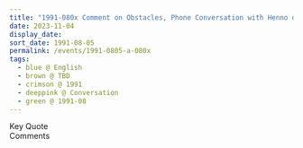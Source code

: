 ```yaml
---
title: "1991-080x Comment on Obstacles, Phone Conversation with Henno de Graaf in Amsterdam"
date: 2023-11-04
display_date: 
sort_date: 1991-08-05
permalink: /events/1991-0805-a-080x
tags:
  - blue @ English
  - brown @ TBD
  - crimson @ 1991
  - deeppink @ Conversation
  - green @ 1991-08
---
```


<wave-list>
  <list-title color="green" width="75">Key Quote</list-title>
  <list-item color="BlanchedAlmond"  width="200"></list-item>
  <list-item color="Lavender"></list-item>
  <list-item color="BlanchedAlmond"></list-item>
</wave-list>

<br>

<wave-list>
  <list-title color="green" width="75">Comments</list-title>
  <list-item color="BlanchedAlmond"  width="200"></list-item>
  <list-item color="Lavender"></list-item>
  <list-item color="BlanchedAlmond"></list-item>
</wave-list>